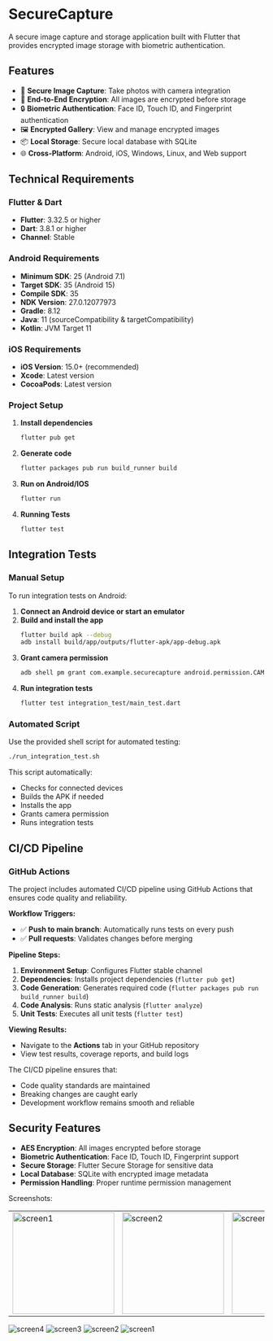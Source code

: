 # SecureCapture

A secure image capture and storage application built with Flutter that provides encrypted image storage with biometric authentication.

## Features

- 📱 **Secure Image Capture**: Take photos with camera integration
- 🔐 **End-to-End Encryption**: All images are encrypted before storage
- 🔒 **Biometric Authentication**: Face ID, Touch ID, and Fingerprint authentication
- 🖼️ **Encrypted Gallery**: View and manage encrypted images
- 📦 **Local Storage**: Secure local database with SQLite
- 🌐 **Cross-Platform**: Android, iOS, Windows, Linux, and Web support

## Technical Requirements

### Flutter & Dart
- **Flutter**: 3.32.5 or higher
- **Dart**: 3.8.1 or higher
- **Channel**: Stable

### Android Requirements
- **Minimum SDK**: 25 (Android 7.1)
- **Target SDK**: 35 (Android 15)
- **Compile SDK**: 35
- **NDK Version**: 27.0.12077973
- **Gradle**: 8.12
- **Java**: 11 (sourceCompatibility & targetCompatibility)
- **Kotlin**: JVM Target 11

### iOS Requirements
- **iOS Version**: 15.0+ (recommended)
- **Xcode**: Latest version
- **CocoaPods**: Latest version

### Project Setup

1. **Install dependencies**
   ```bash
   flutter pub get
   ```

2. **Generate code**
   ```bash
   flutter packages pub run build_runner build
   ```

4. **Run on Android/IOS**
   ```bash
   flutter run
   ```

5. **Running Tests**
   ```bash
   flutter test
   ```

## Integration Tests

### Manual Setup
To run integration tests on Android:

1. **Connect an Android device or start an emulator**
2. **Build and install the app**
   ```bash
   flutter build apk --debug
   adb install build/app/outputs/flutter-apk/app-debug.apk
   ```
3. **Grant camera permission**
   ```bash
   adb shell pm grant com.example.securecapture android.permission.CAMERA
   ```
4. **Run integration tests**
   ```bash
   flutter test integration_test/main_test.dart
   ```

### Automated Script
Use the provided shell script for automated testing:
```bash
./run_integration_test.sh
```

This script automatically:
- Checks for connected devices
- Builds the APK if needed
- Installs the app
- Grants camera permission
- Runs integration tests

## CI/CD Pipeline

### GitHub Actions
The project includes automated CI/CD pipeline using GitHub Actions that ensures code quality and reliability.

**Workflow Triggers:**
- ✅ **Push to main branch**: Automatically runs tests on every push
- ✅ **Pull requests**: Validates changes before merging

**Pipeline Steps:**
1. **Environment Setup**: Configures Flutter stable channel
2. **Dependencies**: Installs project dependencies (`flutter pub get`)
3. **Code Generation**: Generates required code (`flutter packages pub run build_runner build`)
4. **Code Analysis**: Runs static analysis (`flutter analyze`)
5. **Unit Tests**: Executes all unit tests (`flutter test`)

**Viewing Results:**
- Navigate to the **Actions** tab in your GitHub repository
- View test results, coverage reports, and build logs

The CI/CD pipeline ensures that:
- Code quality standards are maintained
- Breaking changes are caught early
- Development workflow remains smooth and reliable

## Security Features

- **AES Encryption**: All images encrypted before storage
- **Biometric Authentication**: Face ID, Touch ID, Fingerprint support
- **Secure Storage**: Flutter Secure Storage for sensitive data
- **Local Database**: SQLite with encrypted image metadata
- **Permission Handling**: Proper runtime permission management


Screenshots:

<table>
  <tr>
    <td><img src="https://github.com/user-attachments/assets/e5d9fee7-1d7a-44d0-95fb-506f91ae3a5b" alt="screen1" width="200"/></td>
    <td><img src="https://github.com/user-attachments/assets/a9e00dd8-e77c-4fba-b989-2d3805d77338" alt="screen2" width="200"/></td>
    <td><img src="https://github.com/user-attachments/assets/26c2ac6f-870f-477d-b041-678153642cb4" alt="screen3" width="200"/></td>
    <td><img src="https://github.com/user-attachments/assets/3e05617f-3a88-40dc-a33f-44d14f16f43c" alt="screen4" width="200"/></td>
  </tr>
</table>

![screen4](https://github.com/user-attachments/assets/3e05617f-3a88-40dc-a33f-44d14f16f43c)
![screen3](https://github.com/user-attachments/assets/26c2ac6f-870f-477d-b041-678153642cb4)
![screen2](https://github.com/user-attachments/assets/a9e00dd8-e77c-4fba-b989-2d3805d77338)
![screen1](https://github.com/user-attachments/assets/e5d9fee7-1d7a-44d0-95fb-506f91ae3a5b)

